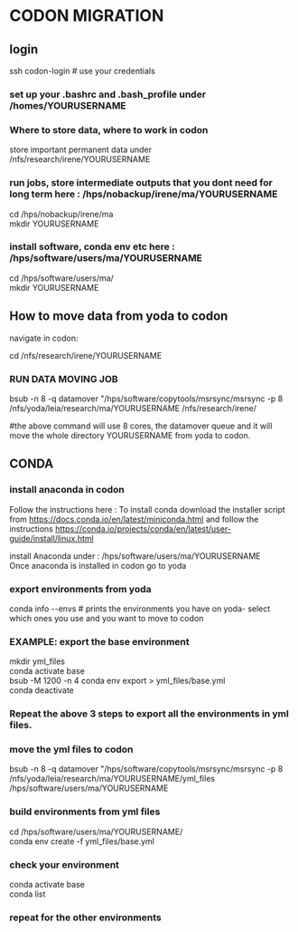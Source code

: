 # CODON MIGRATION

## login

ssh codon-login  # use your credentials

### set up your .bashrc and .bash_profile under /homes/YOURUSERNAME

### Where to store data, where to work in codon

store important permanent data under /nfs/research/irene/YOURUSERNAME

### run jobs, store intermediate outputs that you dont need for long term here : /hps/nobackup/irene/ma/YOURUSERNAME

cd /hps/nobackup/irene/ma <br /> 
mkdir YOURUSERNAME <br /> 

### install software, conda env etc here : /hps/software/users/ma/YOURUSERNAME

cd /hps/software/users/ma/ <br /> 
mkdir YOURUSERNAME <br /> 


## How to move data from yoda to codon 
navigate in codon: 

cd /nfs/research/irene/YOURUSERNAME

### RUN DATA MOVING JOB

bsub -n 8 -q datamover "/hps/software/copytools/msrsync/msrsync -p 8 /nfs/yoda/leia/research/ma/YOURUSERNAME  /nfs/research/irene/

#the above command will use 8 cores, the datamover queue and it will move the whole directory YOURUSERNAME from yoda to codon. 


## CONDA <br /> 
### install anaconda in codon <br /> 

Follow the instructions here : 
To install conda download the installer script from https://docs.conda.io/en/latest/miniconda.html and follow the instructions
https://conda.io/projects/conda/en/latest/user-guide/install/linux.html

install Anaconda under : /hps/software/users/ma/YOURUSERNAME <br /> 
Once anaconda is installed in codon go to yoda 

### export environments from yoda

conda info --envs # prints the environments you have on yoda- select which ones you use and you want to move to codon


### EXAMPLE: export the base environment
mkdir yml_files <br />
conda activate base <br /> 
bsub -M 1200 -n 4 conda env export > yml_files/base.yml <br />
conda deactivate <br />

### Repeat the above 3 steps to export all the environments in yml files.

### move the yml files to codon 
bsub -n 8 -q datamover "/hps/software/copytools/msrsync/msrsync -p 8 /nfs/yoda/leia/research/ma/YOURUSERNAME/yml_files /hps/software/users/ma/YOURUSERNAME

### build environments from yml files
cd /hps/software/users/ma/YOURUSERNAME/ <br />
conda env create -f yml_files/base.yml <br />

### check your environment
conda activate base <br /> 
conda list <br /> 

### repeat for the other environments
